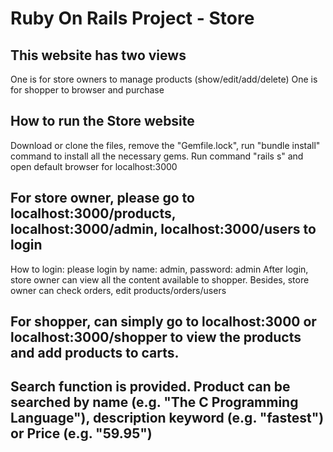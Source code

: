 # Ruby On Rails Project - Store 

## This website has two views
One is for store owners to manage products (show/edit/add/delete)
One is for shopper to browser and purchase 

## How to run the Store website 
Download or clone the files, remove the "Gemfile.lock", run "bundle install" command to install all the necessary gems. 
Run command "rails s" and open default browser for localhost:3000 


## For store owner, please go to localhost:3000/products, localhost:3000/admin, localhost:3000/users to login
How to login: please login by name: admin, password: admin 
After login, store owner can view all the content available to shopper. Besides, store owner can check orders, edit products/orders/users 

## For shopper, can simply go to localhost:3000 or localhost:3000/shopper to view the products and add products to carts. 

## Search function is provided. Product can be searched by name (e.g. "The C Programming Language"), description keyword (e.g. "fastest") or Price (e.g. "59.95")
